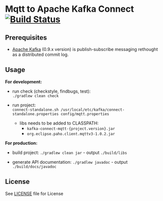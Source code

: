 # Mqtt to Apache Kafka Connect [![Build Status](https://travis-ci.org/evokly/kafka-connect-mqtt.svg?branch=master)](https://travis-ci.org/evokly/kafka-connect-mqtt)

## Prerequisites
* [Apache Kafka](https://kafka.apache.org/) (0.9.x version) is publish-subscribe messaging rethought as a distributed commit log. 

## Usage
**For development:**

* run check (checkstyle, findbugs, test):  
  `./gradlew clean check`

* run project:  
  `connect-standalone.sh /usr/local/etc/kafka/connect-standalone.properties config/mqtt.properties`
    * libs needs to be added to CLASSPATH:
        * `kafka-connect-mqtt-{project.version}.jar`
        * `org.eclipse.paho.client.mqttv3-1.0.2.jar`

**For production:**

* build project: `./gradlew clean jar` - output `./build/libs`

* generate API documentation: `./gradlew javadoc` - output `./build/docs/javadoc`

## License
See [LICENSE](LICENSE) file for License